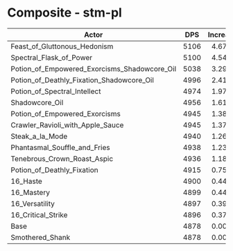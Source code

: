 # Composite - stm-pl
| Actor | DPS | Increase |
|---|:---:|:---:|
|Feast_of_Gluttonous_Hedonism|5106|4.67%|
|Spectral_Flask_of_Power|5100|4.54%|
|Potion_of_Empowered_Exorcisms_Shadowcore_Oil|5038|3.29%|
|Potion_of_Deathly_Fixation_Shadowcore_Oil|4996|2.41%|
|Potion_of_Spectral_Intellect|4974|1.97%|
|Shadowcore_Oil|4956|1.61%|
|Potion_of_Empowered_Exorcisms|4945|1.38%|
|Crawler_Ravioli_with_Apple_Sauce|4945|1.37%|
|Steak_a_la_Mode|4940|1.26%|
|Phantasmal_Souffle_and_Fries|4938|1.23%|
|Tenebrous_Crown_Roast_Aspic|4936|1.18%|
|Potion_of_Deathly_Fixation|4915|0.75%|
|16_Haste|4900|0.44%|
|16_Mastery|4899|0.44%|
|16_Versatility|4897|0.39%|
|16_Critical_Strike|4896|0.37%|
|Base|4878|0.00%|
|Smothered_Shank|4878|0.00%|
